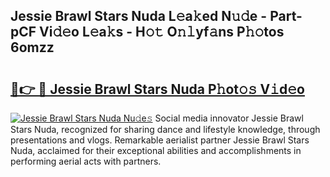 ## Jessie Brawl Stars Nuda L𝚎a𝚔ed N𝚞𝚍e - Part-pCF Vi𝚍𝚎o L𝚎a𝚔s - H𝚘𝚝 O𝚗𝚕yf𝚊ns P𝚑𝚘tos 6omzz

# <h2><a href="http://kf800vb.oniu.top/?m=Jessie+Brawl+Stars+Nuda">🔗👉 🔴 Jessie Brawl Stars Nuda P𝚑ot𝚘𝚜 V𝚒d𝚎o</a></h2>

[![Jessie Brawl Stars Nuda Nu𝚍e𝚜](https://i.imgur.com/0qMVB7G.gif)](http://kf800vb.oniu.top/?m=Jessie+Brawl+Stars+Nuda)
Social media innovator Jessie Brawl Stars Nuda, recognized for sharing dance and lifestyle knowledge, through presentations and vlogs. Remarkable aerialist partner Jessie Brawl Stars Nuda, acclaimed for their exceptional abilities and accomplishments in performing aerial acts with partners.  
